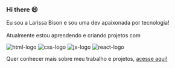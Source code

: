 ### Hi there 😄

Eu sou a Larissa Bison e sou uma dev apaixonada por tecnologia!
<br><br>
Atualmente estou aprendendo e criando projetos com 
<br>

 <img src="https://img.shields.io/badge/HTML5-E34F26?style=for-the-badge&logo=html5&logoColor=white" alt="html-logo"/>
 <img src="https://img.shields.io/badge/CSS3-1572B6?style=for-the-badge&logo=css3&logoColor=white" alt="css-logo"/>
 <img src="https://img.shields.io/badge/JavaScript-323330?style=for-the-badge&logo=javascript&logoColor=F7DF1E" alt="js-logo"/>
 <img src="https://img.shields.io/badge/React-20232A?style=for-the-badge&logo=react&logoColor=61DAFB" alt="react-logo"/>
 
<br>

Quer conhecer mais sobre meu trabalho e projetos, <a href="https://www.linkedin.com/in/larissa-bison-b744177a/" />acesse aqui!
<br>
